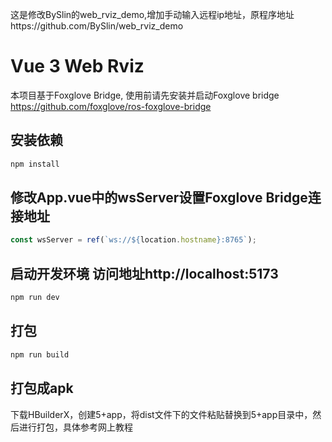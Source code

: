 这是修改BySlin的web_rviz_demo,增加手动输入远程ip地址，原程序地址https://github.com/BySlin/web_rviz_demo

# Vue 3 Web Rviz

本项目基于Foxglove Bridge, 使用前请先安装并启动Foxglove bridge
https://github.com/foxglove/ros-foxglove-bridge

## 安装依赖

```bash
npm install
```

## 修改App.vue中的wsServer设置Foxglove Bridge连接地址

```typescript
const wsServer = ref(`ws://${location.hostname}:8765`);
```

## 启动开发环境 访问地址http://localhost:5173

```bash
npm run dev
```

## 打包

```bash
npm run build
```
## 打包成apk
下载HBuilderX，创建5+app，将dist文件下的文件粘贴替换到5+app目录中，然后进行打包，具体参考网上教程